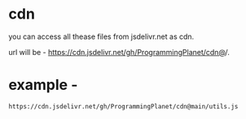 # cdn

you can access all thease files from jsdelivr.net as cdn.

url will be - https://cdn.jsdelivr.net/gh/ProgrammingPlanet/cdn@<branch>/<filename>.<extension>
  
# example - 
  
    https://cdn.jsdelivr.net/gh/ProgrammingPlanet/cdn@main/utils.js
